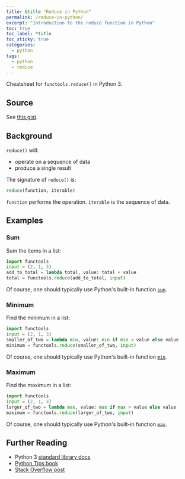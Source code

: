 ```yaml
---
title: &title "Reduce in Python"
permalink: /reduce-in-python/
excerpt: "Introduction to the reduce function in Python"
toc: true
toc_label: *title
toc_sticky: true
categories:
  - python
tags:
  - python
  - reduce
---
```


Cheatsheet for `functools.reduce()` in Python 3.


## Source

See [this gist](https://gist.github.com/KevinWMatthews/b41fc15da2cccdd9c16f8da09b58ac8d).


## Background

`reduce()` will:

  * operate on a sequence of data
  * produce a single result

The signature of `reduce()` is:

```py
reduce(function, iterable)
```

`function` performs the operation.
`iterable` is the sequence of data.


## Examples


### Sum

Sum the items in a list:

```py
import functools
input = (2, 1, 3)
add_to_total = lambda total, value: total + value
total = functools.reduce(add_to_total, input)
```

Of course, one should typically use Python's built-in function [`sum`](https://docs.python.org/3/library/functions.html#sum).


### Minimum

Find the minimum in a list:

```py
import functools
input = (2, 1, 3)
smaller_of_two = lambda min, value: min if min < value else value
minimum = functools.reduce(smaller_of_two, input)
```

Of course, one should typically use Python's built-in function [`min`](https://docs.python.org/3/library/functions.html#min).


### Maximum

Find the maximum in a list:

```py
import functools
input = (2, 1, 3)
larger_of_two = lambda max, value: max if max > value else value
maximum = functools.reduce(larger_of_two, input)
```

Of course, one should typically use Python's built-in function [`max`](https://docs.python.org/3/library/functions.html#max).


## Further Reading

  * Python 3 [standard library docs](https://docs.python.org/3/library/functools.html#functools.reduce)
  * [Python Tips book](http://book.pythontips.com/en/latest/map_filter.html#reduce)
  * [Stack Overflow post](https://stackoverflow.com/questions/13638898/how-to-use-filter-map-and-reduce-in-python-3/13638960#13638960)
